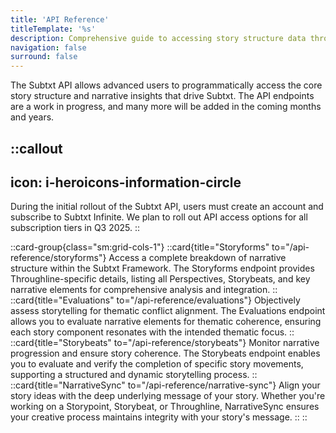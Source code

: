 ```yaml
---
title: 'API Reference'
titleTemplate: '%s'
description: Comprehensive guide to accessing story structure data through the Subtxt API
navigation: false
surround: false
---
```


The Subtxt API allows advanced users to programmatically access the core story structure and narrative insights that drive Subtxt. The API endpoints are a work in progress, and many more will be added in the coming months and years.


::callout
---
icon: i-heroicons-information-circle
---
During the initial rollout of the Subtxt API, users must create an account and subscribe to Subtxt Infinite. We plan to roll out API access options for all subscription tiers in Q3 2025.
::

::card-group{class="sm:grid-cols-1"}
  ::card{title="Storyforms" to="/api-reference/storyforms"}
  Access a complete breakdown of narrative structure within the Subtxt Framework. The Storyforms endpoint provides Throughline-specific details, listing all Perspectives, Storybeats, and key narrative elements for comprehensive analysis and integration.
  ::
  ::card{title="Evaluations" to="/api-reference/evaluations"}
  Objectively assess storytelling for thematic conflict alignment. The Evaluations endpoint allows you to evaluate narrative elements for thematic coherence, ensuring each story component resonates with the intended thematic focus.
  ::
  ::card{title="Storybeats" to="/api-reference/storybeats"}
  Monitor narrative progression and ensure story coherence. The Storybeats endpoint enables you to evaluate and verify the completion of specific story movements, supporting a structured and dynamic storytelling process.
  ::
  ::card{title="NarrativeSync" to="/api-reference/narrative-sync"}
  Align your story ideas with the deep underlying message of your story. Whether you're working on a Storypoint, Storybeat, or Throughline, NarrativeSync ensures your creative process maintains integrity with your story's message.
  ::
::
